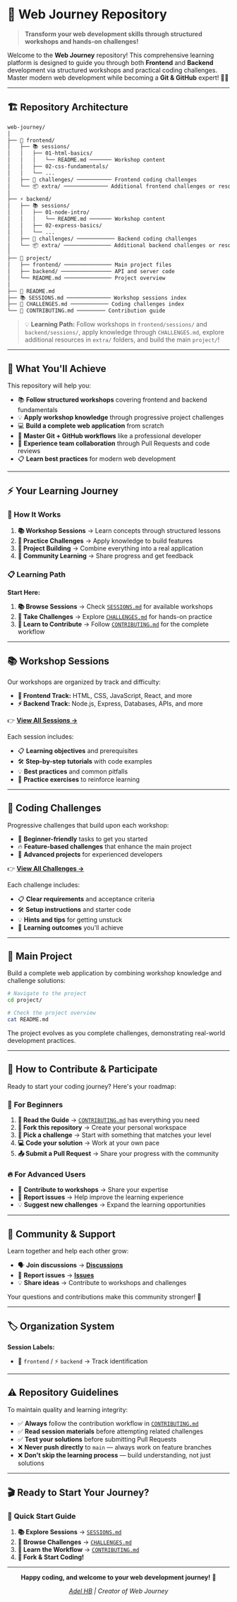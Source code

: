 # 🚀 Web Journey Repository

> **Transform your web development skills through structured workshops and hands-on challenges!**

Welcome to the **Web Journey** repository! This comprehensive learning platform is designed to guide you through both **Frontend** and **Backend** development via structured workshops and practical coding challenges. Master modern web development while becoming a **Git & GitHub** expert! 🧠✨

---

## 🏗️ Repository Architecture

```bash
web-journey/
│
├── 🎨 frontend/
│   ├── 📚 sessions/
│   │   ├── 01-html-basics/
│   │   │   └── README.md ─────── Workshop content
│   │   ├── 02-css-fundamentals/
│   │   └── ...
│   ├── 🎯 challenges/ ─────────── Frontend coding challenges
│   └── 📦 extra/ ────────────── Additional frontend challenges or resources
│
├── ⚡ backend/
│   ├── 📚 sessions/
│   │   ├── 01-node-intro/
│   │   │   └── README.md ─────── Workshop content
│   │   ├── 02-express-basics/
│   │   └── ...
│   ├── 🎯 challenges/ ──────────── Backend coding challenges
│   └── 📦 extra/ ─────────────── Additional backend challenges or resources
│
├── 🎯 project/
│   ├── frontend/ ─────────────── Main project files
│   ├── backend/ ──────────────── API and server code
│   └── README.md ─────────────── Project overview
│
├── 📖 README.md
├── 📚 SESSIONS.md ────────────── Workshop sessions index
├── 🎯 CHALLENGES.md ──────────── Coding challenges index
└── 🤝 CONTRIBUTING.md ───────── Contribution guide
```

> 💡 **Learning Path:** Follow workshops in `frontend/sessions/` and `backend/sessions/`, apply knowledge through `CHALLENGES.md`, explore additional resources in `extra/` folders, and build the main `project/`!

---

## 🎯 What You'll Achieve

This repository will help you:

- 📚 **Follow structured workshops** covering frontend and backend fundamentals
- 💡 **Apply workshop knowledge** through progressive project challenges
- 💻 **Build a complete web application** from scratch
- 🌱 **Master Git + GitHub workflows** like a professional developer
- 🤝 **Experience team collaboration** through Pull Requests and code reviews
- 📋 **Learn best practices** for modern web development

---

## ⚡ Your Learning Journey

### 🔄 How It Works

1. **📚 Workshop Sessions** → Learn concepts through structured lessons
2. **🎯 Practice Challenges** → Apply knowledge to build features
3. **🚀 Project Building** → Combine everything into a real application
4. **🤝 Community Learning** → Share progress and get feedback

### 📋 Learning Path

**Start Here:**

1. **📚 Browse Sessions** → Check [`SESSIONS.md`](./SESSIONS.md) for available workshops
2. **🎯 Take Challenges** → Explore [`CHALLENGES.md`](./CHALLENGES.md) for hands-on practice
3. **🤝 Learn to Contribute** → Follow [`CONTRIBUTING.md`](./CONTRIBUTING.md) for the complete workflow

---

## 📚 Workshop Sessions

Our workshops are organized by track and difficulty:

- **🎨 Frontend Track:** HTML, CSS, JavaScript, React, and more
- **⚡ Backend Track:** Node.js, Express, Databases, APIs, and more

👉 **[View All Sessions →](./SESSIONS.md)**

Each session includes:
- 📋 **Learning objectives** and prerequisites
- 🛠️ **Step-by-step tutorials** with code examples
- 💡 **Best practices** and common pitfalls
- 🎯 **Practice exercises** to reinforce learning

---

## 🎯 Coding Challenges

Progressive challenges that build upon each workshop:

- 🌱 **Beginner-friendly** tasks to get you started
- 🔥 **Feature-based challenges** that enhance the main project
- 🚀 **Advanced projects** for experienced developers

👉 **[View All Challenges →](./CHALLENGES.md)**

Each challenge includes:
- 📋 **Clear requirements** and acceptance criteria
- 🛠️ **Setup instructions** and starter code
- 💡 **Hints and tips** for getting unstuck
- 🎯 **Learning outcomes** you'll achieve

---

## 🚀 Main Project

Build a complete web application by combining workshop knowledge and challenge solutions:

```bash
# Navigate to the project
cd project/

# Check the project overview
cat README.md
```

The project evolves as you complete challenges, demonstrating real-world development practices.

---

## 🤝 How to Contribute & Participate

Ready to start your coding journey? Here's your roadmap:

### 🔰 **For Beginners**

1. **📖 Read the Guide** → [`CONTRIBUTING.md`](./CONTRIBUTING.md) has everything you need
2. **🍴 Fork this repository** → Create your personal workspace
3. **🎯 Pick a challenge** → Start with something that matches your level
4. **💻 Code your solution** → Work at your own pace
5. **📤 Submit a Pull Request** → Share your progress with the community

### 🔥 **For Advanced Users**

- 🌟 **Contribute to workshops** → Share your expertise
- 🐛 **Report issues** → Help improve the learning experience
- 💡 **Suggest new challenges** → Expand the learning opportunities

---

## 💬 Community & Support

Learn together and help each other grow:

- 🗣️ **Join discussions** → **[Discussions](https://github.com/Adel2411/web-journey/discussions)**
- 🐛 **Report issues** → **[Issues](https://github.com/Adel2411/web-journey/issues)**
- 💡 **Share ideas** → Contribute to workshops and challenges

Your questions and contributions make this community stronger! 🌟

---

## 🏷️ Organization System

**Session Labels:**
- 🎨 `frontend` / ⚡ `backend` → Track identification

---

## ⚠️ Repository Guidelines

To maintain quality and learning integrity:

- ✅ **Always** follow the contribution workflow in [`CONTRIBUTING.md`](./CONTRIBUTING.md)
- ✅ **Read session materials** before attempting related challenges
- ✅ **Test your solutions** before submitting Pull Requests
- ❌ **Never push directly** to `main` — always work on feature branches
- ❌ **Don't skip the learning process** — build understanding, not just solutions

---

## 🎬 Ready to Start Your Journey?

### 🚀 **Quick Start Guide**

1. **📚 Explore Sessions** → [`SESSIONS.md`](./SESSIONS.md)
2. **🎯 Browse Challenges** → [`CHALLENGES.md`](./CHALLENGES.md)
3. **🤝 Learn the Workflow** → [`CONTRIBUTING.md`](./CONTRIBUTING.md)
4. **🍴 Fork & Start Coding!**

---

<div align="center">

**Happy coding, and welcome to your web development journey!** 💙

_[Adel HB](https://github.com/Adel2411) | Creator of Web Journey_

</div>
